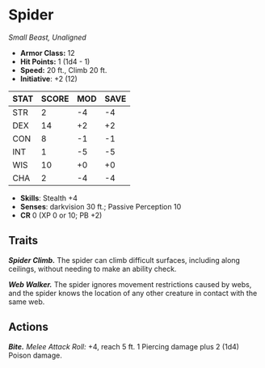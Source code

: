 # Spider

*Small Beast, Unaligned*

- **Armor Class:** 12
- **Hit Points:** 1 (1d4 - 1)
- **Speed:** 20 ft., Climb 20 ft.
- **Initiative**: +2 (12)

|STAT|SCORE|MOD|SAVE|
| --- | --- | --- | ---- |
| STR | 2 | -4 | -4 |
| DEX | 14 | +2 | +2 |
| CON | 8 | -1 | -1 |
| INT | 1 | -5 | -5 |
| WIS | 10 | +0 | +0 |
| CHA | 2 | -4 | -4 |

- **Skills**: Stealth +4
- **Senses**: darkvision 30 ft.; Passive Perception 10
- **CR** 0 (XP 0 or 10; PB +2)

## Traits

***Spider Climb.*** The spider can climb difficult surfaces, including along ceilings, without needing to make an ability check.

***Web Walker.*** The spider ignores movement restrictions caused by webs, and the spider knows the location of any other creature in contact with the same web.


## Actions

***Bite.*** *Melee Attack Roll:* +4, reach 5 ft. 1 Piercing damage plus 2 (1d4) Poison damage.

